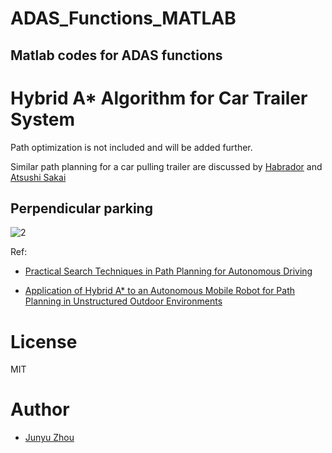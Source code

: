# ADAS_Functions_MATLAB

## Matlab codes for ADAS functions

# Hybrid A* Algorithm for Car Trailer System

Path optimization is not included and will be added further.

Similar path planning for a car pulling trailer are discussed by [Habrador](https://blog.habrador.com/2015/11/explaining-hybrid-star-pathfinding.html) and [Atsushi Sakai](https://github.com/AtsushiSakai/HybridAStarTrailer)

## Perpendicular parking
![2](https://github.com/jingtian123qwe/ADAS_Functions_MATLAB/blob/master/Animation/PathPlanning/PerpendicularParkingTrailer.jpg)

Ref:
- [Practical Search Techniques in Path Planning for Autonomous Driving](http://ai.stanford.edu/~ddolgov/papers/dolgov_gpp_stair08.pdf)

- [Application of Hybrid A* to an Autonomous Mobile Robot for
Path Planning in Unstructured Outdoor Environments](https://pdfs.semanticscholar.org/6e00/16024b257040db590d2de352556f64f46787.pdf)


# License 

MIT


# Author
- [Junyu Zhou](https://github.com/jingtian123qwe/)